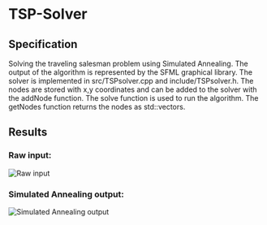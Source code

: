 # TSP-Solver
## Specification
Solving the traveling salesman problem using Simulated Annealing. The output of the algorithm is represented by the SFML graphical library. The solver is implemented in src/TSPsolver.cpp and include/TSPsolver.h. The nodes are stored with x,y coordinates and can be added to the solver with the addNode function. The solve function is used to run the algorithm. The getNodes function returns the nodes as std::vectors. 

## Results
### Raw input:
![Raw input](https://i.imgur.com/QO0yZ2b.png)
### Simulated Annealing output:
![Simulated Annealing output](https://i.imgur.com/vxAqOHj.png)
